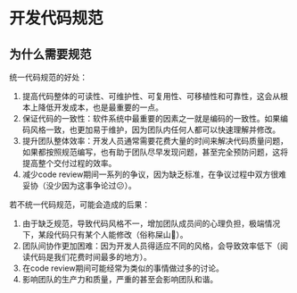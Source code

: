 # 开发代码规范

## 为什么需要规范

统一代码规范的好处：

1. 提高代码整体的可读性、可维护性、可复用性、可移植性和可靠性，这会从根本上降低开发成本，也是最重要的一点。 
2. 保证代码的一致性：软件系统中最重要的因素之一就是编码的一致性。如果编码风格一致，也更加易于维护，因为团队内任何人都可以快速理解并修改。 
3. 提升团队整体效率：开发人员通常需要花费大量的时间来解决代码质量问题，如果都按照规范编写，也有助于团队尽早发现问题，甚至完全预防问题，这将提高整个交付过程的效率。 
4. 减少code review期间一系列的争议，因为缺乏标准，在争议过程中双方很难妥协（没少因为这事争论过😕）。 

若不统一代码规范，可能会造成的后果：

1. 由于缺乏规范，导致代码风格不一，增加团队成员间的心理负担，极端情况下，某段代码只有某个人能修改（俗称屎山💩）。 
2. 团队间协作更加困难：因为开发人员得适应不同的风格，会导致效率低下（阅读代码是我们花费时间最多的地方）。 
3. 在code review期间可能经常为类似的事情做过多的讨论。 
4. 影响团队的生产力和质量，严重的甚至会影响团队和谐。 

